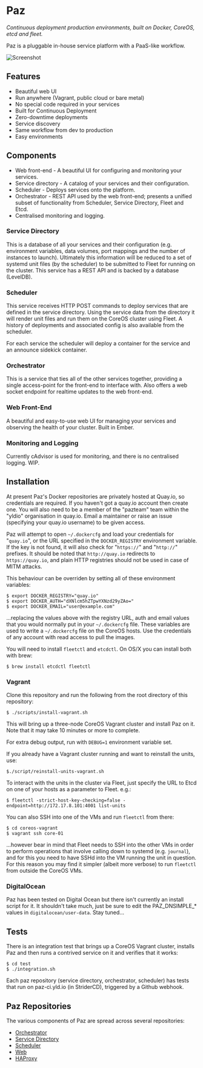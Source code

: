 Paz
===
_Continuous deployment production environments, built on Docker, CoreOS, etcd and fleet._

Paz is a pluggable in-house service platform with a PaaS-like workflow.

![Screenshot](https://github.com/lukebond/paz/raw/master/docs/images/Screen%20Shot%202014-11-22%20at%2016.39.07.png)

## Features
* Beautiful web UI
* Run anywhere (Vagrant, public cloud or bare metal)
* No special code required in your services
* Built for Continuous Deployment
* Zero-downtime deployments
* Service discovery
* Same workflow from dev to production
* Easy environments

## Components
* Web front-end - A beautiful UI for configuring and monitoring your services.
* Service directory - A catalog of your services and their configuration.
* Scheduler - Deploys services onto the platform.
* Orchestrator - REST API used by the web front-end; presents a unified subset of functionality from Scheduler, Service Directory, Fleet and Etcd.
* Centralised monitoring and logging.

### Service Directory
This is a database of all your services and their configuration (e.g. environment variables, data volumes, port mappings and the number of instances to launch). Ultimately this information will be reduced to a set of systemd unit files (by the scheduler) to be submitted to Fleet for running on the cluster.
This service has a REST API and is backed by a database (LevelDB).

### Scheduler
This service receives HTTP POST commands to deploy services that are defined in the service directory. Using the service data from the directory it will render unit files and run them on the CoreOS cluster using Fleet. A history of deployments and associated config is also available from the scheduler.

For each service the scheduler will deploy a container for the service and an announce sidekick container.

### Orchestrator
This is a service that ties all of the other services together, providing a single access-point for the front-end to interface with. Also offers a web socket endpoint for realtime updates to the web front-end.

### Web Front-End
A beautiful and easy-to-use web UI for managing your services and observing the health of your cluster. Built in Ember.

### Monitoring and Logging
Currently cAdvisor is used for monitoring, and there is no centralised logging. WIP.

## Installation

At present Paz's Docker repositories are privately hosted at Quay.io, so credentials are required. If you haven't got a quay.io account then create one. You will also need to be a member of the "pazteam" team within the "yldio" organisation in quay.io. Email a maintainer or raise an issue (specifying your quay.io username) to be given access.

Paz will attempt to open `~/.dockercfg` and load your credentials for "`quay.io`", or the URL specified in the `DOCKER_REGISTRY` environment variable. If the key is not found, it will also check for "`https://`" and "`http://`" prefixes. It should be noted that `http://quay.io` redirects to `https://quay.io`, and plain HTTP registries should not be used in case of MITM attacks.

This behaviour can be overriden by setting all of these environment variables:
```
$ export DOCKER_REGISTRY="quay.io"
$ export DOCKER_AUTH="dXNlcm5hZTpwYXNzd29yZAo="
$ export DOCKER_EMAIL="user@example.com"
```
...replacing the values above with the registry URL, auth and email values that you would normally put in your `~/.dockercfg` file. These variables are used to write a `~/.dockercfg` file on the CoreOS hosts. Use the credentials of any account with read access to pull the images.

You will need to install `fleetctl` and `etcdctl`. On OS/X you can install both with brew:
```
$ brew install etcdctl fleetctl
```

### Vagrant

Clone this repository and run the following from the root directory of this repository:

```
$ ./scripts/install-vagrant.sh
```

This will bring up a three-node CoreOS Vagrant cluster and install Paz on it. Note that it may take 10 minutes or more to complete.

For extra debug output, run with `DEBUG=1` environment variable set.

If you already have a Vagrant cluster running and want to reinstall the units, use:

```
$./script/reinstall-units-vagrant.sh
```

To interact with the units in the cluster via Fleet, just specify the URL to Etcd on one of your hosts as a parameter to Fleet. e.g.:

```
$ fleetctl -strict-host-key-checking=false -endpoint=http://172.17.8.101:4001 list-units
```

You can also SSH into one of the VMs and run `fleetctl` from there:

```
$ cd coreos-vagrant
$ vagrant ssh core-01
```

...however bear in mind that Fleet needs to SSH into the other VMs in order to perform operations that involve calling down to systemd (e.g. `journal`), and for this you need to have SSHd into the VM running the unit in question. For this reason you may find it simpler (albeit more verbose) to run `fleetctl` from outside the CoreOS VMs.

### DigitalOcean

Paz has been tested on Digital Ocean but there isn't currently an install script for it. It shouldn't take much, just be sure to edit the PAZ_DNSIMPLE_* values in `digitalocean/user-data`. Stay tuned...

## Tests

There is an integration test that brings up a CoreOS Vagrant cluster, installs Paz and then runs a contrived service on it and verifies that it works:

```
$ cd test
$ ./integration.sh
```

Each paz repository (service directory, orchestrator, scheduler) has tests that run on paz-ci.yld.io (in StriderCD), triggered by a Github webhook.

## Paz Repositories

The various components of Paz are spread across several repositories:
* [Orchestrator](https://github.com/yldio/paz-orchestrator)
* [Service Directory](https://github.com/yldio/paz-service-directory)
* [Scheduler](https://github.com/yldio/paz-scheduler)
* [Web](https://github.com/yldio/paz-web)
* [HAProxy](https://github.com/yldio/paz-haproxy)
